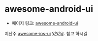 # awesome-android-ui

 - 페이지 링크: [awesome-android-ui](https://github.com/wasabeef/awesome-android-ui)

지난주 [awesome-ios-ui](https://github.com/cjwirth/awesome-ios-ui) 있었음. 참고 하시길 
